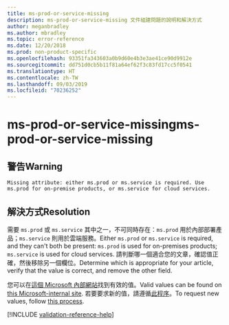 ```yaml
---
title: ms-prod-or-service-missing
description: ms-prod-or-service-missing 文件組建問題的說明和解決方式
author: meganbradley
ms.author: mbradley
ms.topic: error-reference
ms.date: 12/20/2018
ms.prod: non-product-specific
ms.openlocfilehash: 93351fa343603a0b9d60e4b3e3ae41ce90d9912e
ms.sourcegitcommit: dd751d0cb5b11f81a64ef62f3c83fd17cc5f0541
ms.translationtype: HT
ms.contentlocale: zh-TW
ms.lasthandoff: 09/03/2019
ms.locfileid: "70236252"
---
```

# <a name="ms-prod-or-service-missing"></a><span data-ttu-id="7b440-103">ms-prod-or-service-missing</span><span class="sxs-lookup"><span data-stu-id="7b440-103">ms-prod-or-service-missing</span></span>

## <a name="warning"></a><span data-ttu-id="7b440-104">警告</span><span class="sxs-lookup"><span data-stu-id="7b440-104">Warning</span></span>

`Missing attribute: either ms.prod or ms.service is required. Use ms.prod for on-premise products, or ms.service for cloud services.`

## <a name="resolution"></a><span data-ttu-id="7b440-105">解決方式</span><span class="sxs-lookup"><span data-stu-id="7b440-105">Resolution</span></span>

<span data-ttu-id="7b440-106">需要 `ms.prod` 或 `ms.service` 其中之一，不可同時存在：`ms.prod` 用於內部部署產品；`ms.service` 則用於雲端服務。</span><span class="sxs-lookup"><span data-stu-id="7b440-106">Either `ms.prod` or `ms.service` is required, and they can't both be present: `ms.prod` is used for on-premises products; `ms.service` is used for cloud services.</span></span> <span data-ttu-id="7b440-107">請判斷哪一個適合您的文章，確認值正確，然後移除另一個欄位。</span><span class="sxs-lookup"><span data-stu-id="7b440-107">Determine which is appropriate for your article, verify that the value is correct, and remove the other field.</span></span>

<span data-ttu-id="7b440-108">您可以在[這個 Microsoft 內部網站](https://docsmetadatatool.azurewebsites.net/allowlists)找到有效的值。</span><span class="sxs-lookup"><span data-stu-id="7b440-108">Valid values can be found on [this Microsoft-internal site](https://docsmetadatatool.azurewebsites.net/allowlists).</span></span> <span data-ttu-id="7b440-109">若要要求新的值，請遵循[此程序](https://review.docs.microsoft.com/help/contribute/metadata-changes?branch=master)。</span><span class="sxs-lookup"><span data-stu-id="7b440-109">To request new values, follow [this process](https://review.docs.microsoft.com/help/contribute/metadata-changes?branch=master).</span></span>

<!--make sure to add this file to your includes folder and verify the path-->
[!INCLUDE [validation-reference-help](includes/validation-reference-help.md)]
